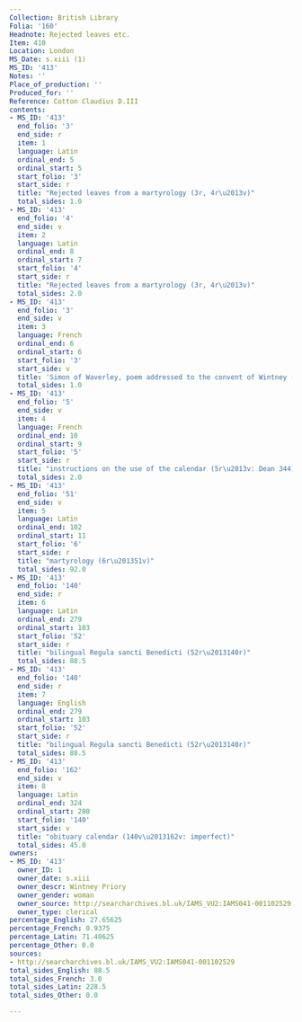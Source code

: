 ```yaml
---
Collection: British Library
Folia: '160'
Headnote: Rejected leaves etc.
Item: 410
Location: London
MS_Date: s.xiii (1)
MS_ID: '413'
Notes: ''
Place_of_production: ''
Produced_for: ''
Reference: Cotton Claudius D.III
contents:
- MS_ID: '413'
  end_folio: '3'
  end_side: r
  item: 1
  language: Latin
  ordinal_end: 5
  ordinal_start: 5
  start_folio: '3'
  start_side: r
  title: "Rejected leaves from a martyrology (3r, 4r\u2013v)"
  total_sides: 1.0
- MS_ID: '413'
  end_folio: '4'
  end_side: v
  item: 2
  language: Latin
  ordinal_end: 8
  ordinal_start: 7
  start_folio: '4'
  start_side: r
  title: "Rejected leaves from a martyrology (3r, 4r\u2013v)"
  total_sides: 2.0
- MS_ID: '413'
  end_folio: '3'
  end_side: v
  item: 3
  language: French
  ordinal_end: 6
  ordinal_start: 6
  start_folio: '3'
  start_side: v
  title: 'Simon of Waverley, poem addressed to the convent of Wintney (3v: Dean 953)'
  total_sides: 1.0
- MS_ID: '413'
  end_folio: '5'
  end_side: v
  item: 4
  language: French
  ordinal_end: 10
  ordinal_start: 9
  start_folio: '5'
  start_side: r
  title: "instructions on the use of the calendar (5r\u2013v: Dean 344)"
  total_sides: 2.0
- MS_ID: '413'
  end_folio: '51'
  end_side: v
  item: 5
  language: Latin
  ordinal_end: 102
  ordinal_start: 11
  start_folio: '6'
  start_side: r
  title: "martyrology (6r\u201351v)"
  total_sides: 92.0
- MS_ID: '413'
  end_folio: '140'
  end_side: r
  item: 6
  language: Latin
  ordinal_end: 279
  ordinal_start: 103
  start_folio: '52'
  start_side: r
  title: "bilingual Regula sancti Benedicti (52r\u2013140r)"
  total_sides: 88.5
- MS_ID: '413'
  end_folio: '140'
  end_side: r
  item: 7
  language: English
  ordinal_end: 279
  ordinal_start: 103
  start_folio: '52'
  start_side: r
  title: "bilingual Regula sancti Benedicti (52r\u2013140r)"
  total_sides: 88.5
- MS_ID: '413'
  end_folio: '162'
  end_side: v
  item: 8
  language: Latin
  ordinal_end: 324
  ordinal_start: 280
  start_folio: '140'
  start_side: v
  title: "obituary calendar (140v\u2013162v: imperfect)"
  total_sides: 45.0
owners:
- MS_ID: '413'
  owner_ID: 1
  owner_date: s.xiii
  owner_descr: Wintney Priory
  owner_gender: woman
  owner_source: http://searcharchives.bl.uk/IAMS_VU2:IAMS041-001102529
  owner_type: clerical
percentage_English: 27.65625
percentage_French: 0.9375
percentage_Latin: 71.40625
percentage_Other: 0.0
sources:
- http://searcharchives.bl.uk/IAMS_VU2:IAMS041-001102529
total_sides_English: 88.5
total_sides_French: 3.0
total_sides_Latin: 228.5
total_sides_Other: 0.0

---
```

